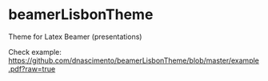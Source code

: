 beamerLisbonTheme
=================

Theme for Latex Beamer (presentations) 

Check example:
https://github.com/dnascimento/beamerLisbonTheme/blob/master/example.pdf?raw=true
